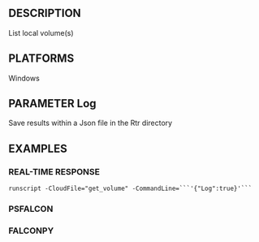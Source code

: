 ## DESCRIPTION
List local volume(s)

## PLATFORMS
Windows

## PARAMETER Log
Save results within a Json file in the Rtr directory

## EXAMPLES

### REAL-TIME RESPONSE
```
runscript -CloudFile="get_volume" -CommandLine=```'{"Log":true}'```
```
### PSFALCON

### FALCONPY
